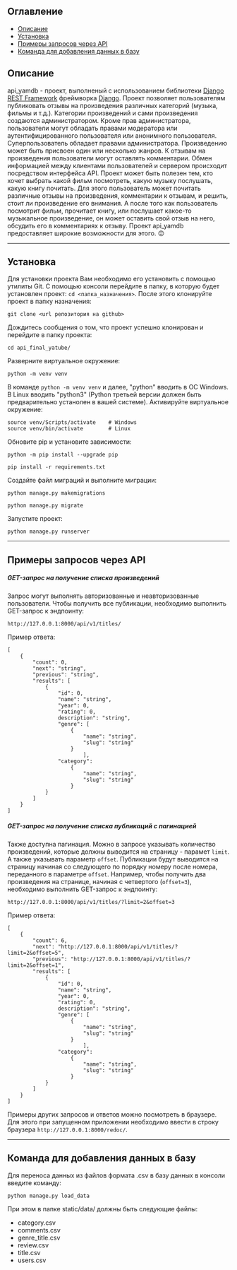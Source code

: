 ## Оглавление
- [Описание](#description)
- [Установка](#setup)
- [Примеры запросов через API](#examples)
- [Команда для добавления данных в базу](#command)

<a id=description></a>
## Описание
api_yamdb - проект, выполненый с использованием библиотеки [Django REST Framework](https://www.django-rest-framework.org/) фреймворка [Django](https://www.djangoproject.com/). Проект позволяет пользователям публиковать отзывы на произведения различных категорий (музыка, фильмы и т.д.). Категории произведений и сами произведения создаются администратором. Кроме прав администратора, пользователи могут обладать правами модератора или аутентифицированного пользователя или анонимного пользователя. Суперпользователь обладает правами администратора. Произведению может быть присвоен один или несколько жанров. К отзывам на произведения пользователи могут оставлять комментарии. Обмен информацией между клиентами пользователей и сервером происходит посредством интерфейса API. Проект может быть полезен тем, кто хочет выбрать какой фильм посмотреть, какую музыку послушать, какую книгу почитать. Для этого пользователь может почитать различные отзывы на произведения, комментарии к отзывам, и решить, стоит ли произведение его внимания. А после того как пользователь посмотрит фильм, прочитает книгу, или послушает какое-то музыкальное произведение, он может оставить свой отзыв на него, обсудить его в комментариях к отзыву. Проект api_yamdb предоставляет широкие возможности для этого. :upside_down_face:

---
<a id=setup></a>
## Установка
Для установки проекта Вам необходимо его установить с помощью утилиты Git. С помощью консоли перейдите в папку, в которую будет установлен проект: `cd <папка_назначения>`. После этого клонируйте проект в папку назначения:
```
git clone <url репозитория на github>
```
Дождитесь сообщения о том, что проект успешно клонирован и перейдите в папку проекта:
```
cd api_final_yatube/
```
Разверните виртуальное окружение:
```
python -m venv venv
```
В команде `python -m venv venv` и далее, "python" вводить в ОС Windows. В Linux вводить "python3" (Python третьей версии должен быть предварительно устанолен в вашей системе).
Активируйте виртуальное окружение:
```
source venv/Scripts/activate    # Windows
source venv/bin/activate        # Linux
```
Обновите pip и установите зависимости:
```
python -m pip install --upgrade pip
```
```
pip install -r requirements.txt
```
Создайте файл миграций и выполните миграции:
```
python manage.py makemigrations
```
```
python manage.py migrate
```
Запустите проект:
```
python manage.py runserver
```
---
<a id=examples></a>
## Примеры запросов через API
##### GET-запрос на получение списка произведений
Запрос могут выполнять авторизованные и неавторизованные пользователи. Чтобы получить все публикации, необходимо выполнить GET-запрос к эндпоинту:
```
http://127.0.0.1:8000/api/v1/titles/
```
Пример ответа:
```
[
    {
        "count": 0,
        "next": "string",
        "previous": "string",
        "results": [
            {
                "id": 0,
                "name": "string",
                "year": 0,
                "rating": 0,
                description": "string",
                "genre": [
                    {
                        "name": "string",
                        "slug": "string"
                    }
                        ],
                "category": 
                    {
                        "name": "string",
                        "slug": "string"
                    }
            }
        ]
    }
]
```

##### GET-запрос на получение списка публикаций с пагинацией
Также доступна пагинация. Можно в запросе указывать количество произведений, которые должны выводится на страницу - парамет `limit`. А также указывать параметр `offset`. Публикации будут выводится на страницу начиная со следующего по порядку номеру после номера, переданного в параметре `offset`. Например, чтобы получить два произведения на странице, начиная с четвертого (`offset=3`), необходимо выполнить GET-запрос к эндпоинту:
```
http://127.0.0.1:8000/api/v1/titles/?limit=2&offset=3
```
Пример ответа:
```
[
    {
        "count": 6,
        "next": "http://127.0.0.1:8000/api/v1/titles/?limit=2&offset=5",
        "previous": "http://127.0.0.1:8000/api/v1/titles/?limit=2&offset=1",
        "results": [
            {
                "id": 0,
                "name": "string",
                "year": 0,
                "rating": 0,
                description": "string",
                "genre": [
                    {
                        "name": "string",
                        "slug": "string"
                    }
                        ],
                "category": 
                    {
                        "name": "string",
                        "slug": "string"
                    }
            }
        ]
    }
]
```
Примеры других запросов и ответов можно посмотреть в браузере. Для этого при запущенном приложении необходимо ввести в строку браузера `http://127.0.0.1:8000/redoc/`.

---
<a id=command></a>
## Команда для добавления данных в базу
Для переноса данных из файлов формата .csv в базу данных в консоли введите команду:
```
python manage.py load_data
```
При этом в папке static/data/ должны быть следующие файлы:
- category.csv
- comments.csv
- genre_title.csv
- review.csv
- title.csv
- users.csv
